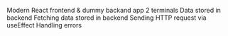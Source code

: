 Modern React frontend & dummy backand app
2 terminals
Data stored in backend
Fetching data stored in backend
Sending HTTP request via useEffect
Handling errors
